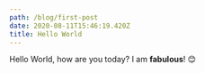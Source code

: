 ```yaml
---
path: /blog/first-post
date: 2020-08-11T15:46:19.420Z
title: Hello World
---
```

Hello World, how are you today? I am **fabulous**! 😊
